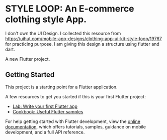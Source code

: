 # STYLE LOOP: An E-commerce clothing style App. 
I don't own the UI Design. I collected this resource from https://uihut.com/mobile-app-designs/clothing-app-ui-kit-style-loop/19767 for practicing purpose.
I am giving this design a structure using flutter and dart.  

A new Flutter project.

## Getting Started

This project is a starting point for a Flutter application.

A few resources to get you started if this is your first Flutter project:

- [Lab: Write your first Flutter app](https://docs.flutter.dev/get-started/codelab)
- [Cookbook: Useful Flutter samples](https://docs.flutter.dev/cookbook)

For help getting started with Flutter development, view the
[online documentation](https://docs.flutter.dev/), which offers tutorials,
samples, guidance on mobile development, and a full API reference.
